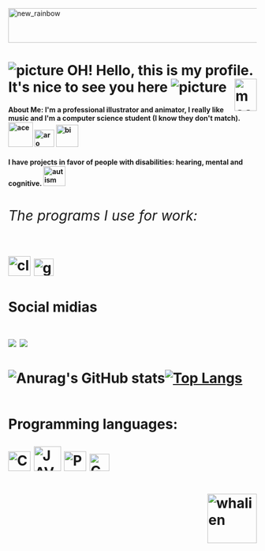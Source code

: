 <img align="center" alt="new_rainbow" height="70" width="2000" src="https://shepfax.carrd.co/assets/images/image01.gif?v=9ad3412b"/> 

# ![picture](https://em-content.zobj.net/thumbs/120/sony/336/sparkles_2728.png) OH! Hello, this is my profile. It's nice to see you here ![picture](https://em-content.zobj.net/thumbs/120/sony/336/sparkles_2728.png)  <img align="right" alt="moomoo" height="65" width="45" src="https://cdn140.picsart.com/281591458022211.png"/>
 #### **About Me**: I'm a professional illustrator and animator, I really like music and I'm a computer science student (I know they don't match). <img align="" alt="ace" height="50" width="50" src="https://cdn.iconscout.com/icon/free/png-256/free-asexuality-3196364-2689184.png?f=webp"/> <img align="" alt="aro" height="35" width="40" src="https://cdn3.emoji.gg/emojis/6391-aromantic-flag.png"/>  <img align="" alt="bi" height="45" width="45" src="https://creazilla-store.fra1.digitaloceanspaces.com/icons/3430373/bisexualflag-icon-icon-md.png"/>
 #### I have projects in favor of people with disabilities: hearing, mental and cognitive. <img align="" alt="autism" height="40" width="45" src="https://static.vecteezy.com/system/resources/previews/021/437/132/original/world-autism-awareness-day-ribbon-free-png.png"/> 
 <h1> 
 <div>
  <h6>
   The programs I use for work:
  </h6> 
  <img align="" alt="clipstudio" height="40" width="45" src="https://cdn.icon-icons.com/icons2/3053/PNG/512/clip_studio_paint_macos_bigsur_icon_189480.png"/> <img align="" alt="godot" height="35" width="40" src="https://seeklogo.com/images/G/godot-icon-logo-23E688940B-seeklogo.com.png"/
<div>

#### Social midias 
  <a href="https://www.instagram.com/mel.francy/" target="_blank"><img src="https://img.shields.io/badge/-Instagram-%23E4405F?style=for-the-badge&logo=instagram&logoColor=white" target="_blank"></a>
  <a href="https://www.linkedin.com/in/melissa-francielle-santos-692106244/" target="_blank"><img src="https://img.shields.io/badge/-LinkedIn-%230077B5?style=for-the-badge&logo=linkedin&logoColor=white" target="_blank"></a> 

 
#### 
![Anurag's GitHub stats](https://github-readme-stats.vercel.app/api?username=Melissa-Francielle&show_icons=true&theme=great-gatsby)[![Top Langs](https://github-readme-stats.vercel.app/api/top-langs/?username=Melissa-Francielle&layout=compact&show_icons=true&theme=great-gatsby)](https://github.com/anuraghazra/github-readme-stats)
##
 Programming languages: 
 
 <img align="" alt="C" height="40" width="45" src="https://1.bp.blogspot.com/--T_5OfKvaSo/XPAFw9jqmOI/AAAAAAAAAEA/1pBpk8qnGlExkA-tvPZxYIhm4ERCEC_MwCLcBGAs/s1600/c-logo.png"/> <img align="" alt="JAVA" height="50" width="55" src="https://blog.geekhunter.com.br/wp-content/uploads/2020/07/pngwing.com_.png"/> <img align="" alt="Python" height="40" width="45" src="https://images.vexels.com/media/users/3/166477/isolated/preview/9bb722f0e85ddbc1ce0f064534fd2311-icone-da-linguagem-de-programacao-python.png"/> <img align="" alt="Gdscript" height="35" width="40" src="https://seeklogo.com/images/G/godot-icon-logo-23E688940B-seeklogo.com.png"/> 
 ####


 <img align="right" alt="whalien" height="100" width="100" src="https://media1.giphy.com/media/v1.Y2lkPTc5MGI3NjExNmZiYzM0YWIyMmYwNGU4Y2Y5NDlkYTc1M2IzZTU5YWNmZmVkYmI0YSZjdD1z/mxfIzQRejtjzWaB06t/giphy.gif"/>
 
